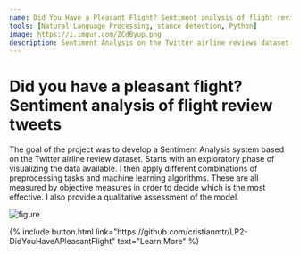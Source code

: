 ```yaml
---
name: Did You Have a Pleasant Flight? Sentiment analysis of flight review tweets
tools: [Natural Language Processing, stance detection, Python]
image: https://i.imgur.com/ZCdByup.png
description: Sentiment Analysis on the Twitter airline reviews dataset
---
```


# Did you have a pleasant flight? Sentiment analysis of flight review tweets

The goal of the project was to develop a Sentiment Analysis system based on the Twitter airline review dataset. Starts with an exploratory phase of visualizing the data available. I then apply different combinations of preprocessing tasks and machine learning algorithms. These are all measured by objective measures in order to decide which is the most effective. I also provide a qualitative assessment of the model.

![figure](https://i.imgur.com/ZCdByup.png)

<p class="text-center">
{% include button.html link="https://github.com/cristianmtr/LP2-DidYouHaveAPleasantFlight" text="Learn More" %}
</p>